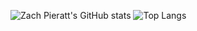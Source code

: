 ![Zach Pieratt's GitHub stats](https://github-readme-stats.vercel.app/api?username=zachpieratt&show_icons=true&theme=neon)   ![Top Langs](https://github-readme-stats.vercel.app/api/top-langs/?username=zachpieratt&layout=compact&theme=neon)


